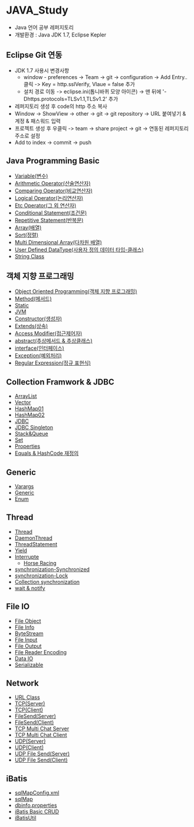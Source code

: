 # JAVA_Study

- Java 언어 공부 레퍼지토리
- 개발환경 : Java JDK 1.7, Eclipse Kepler



## Eclipse Git 연동

- JDK 1.7 사용시 변경사항
  - window - preferences -> Team -> git -> configuration -> Add Entry.. 클릭 -> Key = http.sslVerify, Vlaue = false 추가
  - 설치 경로 이동 -> eclipse.ini(톱니바퀴 모양 아이콘) -> 맨 뒤에 '-Dhttps.protocols=TLSv1.1,TLSv1.2' 추가
- 레퍼지토리 생성 후 code의 http 주소 복사
- Window -> ShowView -> other -> git -> git repository -> URL 붙여넣기 & 계정 & 패스워드 입력
- 프로젝트 생성 후 우클릭 -> team -> share project -> git -> 연동된 레퍼지토리 주소로 설정
- Add to index -> commit -> push



## Java Programming Basic

- [Variable(변수)](https://github.com/HYEONSEONG-KIM/JAVA_Study/blob/main/JavaProgramming/src/a_variable/Variable.java)
- [Arithmetic Operator(산술연산자)](https://github.com/HYEONSEONG-KIM/JAVA_Study/blob/main/JavaProgramming/src/b_operator/ArithmeticOperator.java)
- [Comparing Operator(비교연산자)](https://github.com/HYEONSEONG-KIM/JAVA_Study/blob/main/JavaProgramming/src/b_operator/ComparingOperator.java)
- [Logical Operator(논리연산자)](https://github.com/HYEONSEONG-KIM/JAVA_Study/blob/main/JavaProgramming/src/b_operator/LogicalOperator.java)
- [Etc Operator(그 외 연산자)](https://github.com/HYEONSEONG-KIM/JAVA_Study/blob/main/JavaProgramming/src/b_operator/Etc.java)
- [Conditional Statement(조건문)](https://github.com/HYEONSEONG-KIM/JAVA_Study/blob/main/JavaProgramming/src/c_statement/ConditionalStatement.java)
- [Repetitive Statement(반복문)](https://github.com/HYEONSEONG-KIM/JAVA_Study/blob/main/JavaProgramming/src/c_statement/RepetitiveStatement.java)
- [Array(배열)](https://github.com/HYEONSEONG-KIM/JAVA_Study/blob/main/JavaProgramming/src/d_array/Array.java)
- [Sort(정렬)](https://github.com/HYEONSEONG-KIM/JAVA_Study/blob/main/JavaProgramming/src/d_array/Sort.java)
- [Multi Dimensional Array(다차원 배열)](https://github.com/HYEONSEONG-KIM/JAVA_Study/blob/main/JavaProgramming/src/d_array/MultiDimensionalArray.java)
- [User Defined DataType(사용자 정의 데이터 타입-클래스)](https://github.com/HYEONSEONG-KIM/JAVA_Study/blob/main/JavaProgramming/src/e_oop/UserDefinedDataType.java)
- [String Class](https://github.com/HYEONSEONG-KIM/JAVA_Study/blob/main/JavaProgramming/src/e_oop/StringClass.java)


## 객체 지향 프로그래밍
- [Object Oriented Programming(객체 지향 프로그래밍)](https://github.com/HYEONSEONG-KIM/JAVA_Study/blob/main/JavaProgramming/src/e_oop/OOP.java)
- [Method(메서드)](https://github.com/HYEONSEONG-KIM/JAVA_Study/blob/main/JavaProgramming/src/e_oop/SampleClass.java)
- [Static](https://github.com/HYEONSEONG-KIM/JAVA_Study/blob/main/JavaProgramming/src/e_oop/Static.java)
- [JVM](https://github.com/HYEONSEONG-KIM/JAVA_Study/blob/main/JavaProgramming/src/e_oop/JVM.java)
- [Constructor(생성자)](https://github.com/HYEONSEONG-KIM/JAVA_Study/blob/main/JavaProgramming/src/e_oop/VariableInit.java)
- [Extends(상속)](https://github.com/HYEONSEONG-KIM/JAVA_Study/blob/main/JavaProgramming/src/g_oop2/SampleParent.java)
- [Access Modifier(접근제어자)](https://github.com/HYEONSEONG-KIM/JAVA_Study/blob/main/JavaProgramming/src/g_oop2/AccessModifier.java)
- [abstract(추상메서드 & 추상클래스)](https://github.com/HYEONSEONG-KIM/JAVA_Study/blob/main/JavaProgramming/src/g_oop2/SampleAbstractParent.java)
- [interface(인터페이스)](https://github.com/HYEONSEONG-KIM/JAVA_Study/blob/main/JavaProgramming/src/g_oop2/SampleInterface.java)
- [Exception(예외처리)](https://github.com/HYEONSEONG-KIM/JAVA_Study/blob/main/JavaProgramming/src/h_exception/ExceptionHanding.java)
- [Regular Expression(정규 표현식)](https://github.com/HYEONSEONG-KIM/JAVA_Study/blob/main/JavaProgramming/src/i_regex/RegularExpression.java)


## Collection Framwork & JDBC
- [ArrayList](https://github.com/HYEONSEONG-KIM/JAVA_Study/blob/main/JavaProgramming/src/j_collection/ArrayListClass.java)
- [Vector](https://github.com/HYEONSEONG-KIM/JAVA_Study/blob/main/collection%20test/src/kr/or/ddit/basic/VectorTest.java)
- [HashMap01](https://github.com/HYEONSEONG-KIM/JAVA_Study/blob/main/JavaProgramming/src/j_collection/HashMapClass.java)
- [HashMap02](https://github.com/HYEONSEONG-KIM/JAVA_Study/blob/main/collection%20test/src/kr/or/ddit/basic/MapTest01.java)
- [JDBC](https://github.com/HYEONSEONG-KIM/JAVA_Study/blob/main/JavaProgramming/src/k_jdbc/JDBC.java)
- [JDBC Singleton](https://github.com/HYEONSEONG-KIM/JAVA_Study/blob/main/JavaProgramming/src/k_jdbc/JDBCUtil.java)
- [Stack&Queue](https://github.com/HYEONSEONG-KIM/JAVA_Study/blob/main/collection%20test/src/kr/or/ddit/basic/StackQueueTest.java)
- [Set](https://github.com/HYEONSEONG-KIM/JAVA_Study/blob/main/collection%20test/src/kr/or/ddit/basic/SetTest.java)
- [Properties](https://github.com/HYEONSEONG-KIM/JAVA_Study/blob/main/collection%20test/src/kr/or/ddit/basic/PropertiesTest.java)
- [Equals & HashCode 재정의](https://github.com/HYEONSEONG-KIM/JAVA_Study/blob/main/collection%20test/src/kr/or/ddit/basic/EqualsHashCodeTest.java)


## Generic
- [Varargs](https://github.com/HYEONSEONG-KIM/JAVA_Study/blob/main/genericTest/src/kr/or/ddit/basic/args/ArgsTest.java)
- [Generic](https://github.com/HYEONSEONG-KIM/JAVA_Study/blob/main/genericTest/src/kr/or/ddit/basic/generic/GenericTest.java)
- [Enum](https://github.com/HYEONSEONG-KIM/JAVA_Study/blob/main/genericTest/src/kr/or/ddit/basic/enumtest/EnumTest.java)

## Thread
- [Thread](https://github.com/HYEONSEONG-KIM/JAVA_Study/blob/main/threadTest/src/kr/or/ddit/basic/ThreadTest02.java)
- [DaemonThread](https://github.com/HYEONSEONG-KIM/JAVA_Study/blob/main/threadTest/src/kr/or/ddit/basic/ThreadTest08.java)
- [ThreadStatement](https://github.com/HYEONSEONG-KIM/JAVA_Study/blob/main/threadTest/src/kr/or/ddit/basic/ThreadTest09.java)
- [Yield](https://github.com/HYEONSEONG-KIM/JAVA_Study/blob/main/threadTest/src/kr/or/ddit/basic/ThreadTest10.java)
- [Interrupte](https://github.com/HYEONSEONG-KIM/JAVA_Study/blob/main/threadTest/src/kr/or/ddit/basic/ThreadTest11.java)
  - [Horse Racing](https://github.com/HYEONSEONG-KIM/JAVA_Study/blob/main/threadTest/src/kr/or/ddit/basic/ThreadHorse.java)
- [synchronization-Synchronized](https://github.com/HYEONSEONG-KIM/JAVA_Study/blob/main/threadTest/src/kr/or/ddit/basic/ThreadTest16.java)
- [synchronization-Lock](https://github.com/HYEONSEONG-KIM/JAVA_Study/blob/main/threadTest/src/kr/or/ddit/basic/ThreadTest17.java)
- [Collection synchronization](https://github.com/HYEONSEONG-KIM/JAVA_Study/blob/main/threadTest/src/kr/or/ddit/basic/ThreadTest18.java)
- [wait & notify](https://github.com/HYEONSEONG-KIM/JAVA_Study/blob/main/threadTest/src/kr/or/ddit/basic/ThreadTest19.java)


## File IO
- [File Object](https://github.com/HYEONSEONG-KIM/JAVA_Study/blob/main/javaIoTest/src/kr/or/ddit/basic/FileTest01.java)
- [File Info](https://github.com/HYEONSEONG-KIM/JAVA_Study/blob/main/javaIoTest/src/kr/or/ddit/basic/FileTest03.java)
- [ByteStream](https://github.com/HYEONSEONG-KIM/JAVA_Study/blob/main/javaIoTest/src/kr/or/ddit/basic/ByteArrayIOTest02.java)
- [File Input](https://github.com/HYEONSEONG-KIM/JAVA_Study/blob/main/javaIoTest/src/kr/or/ddit/basic/FileIOTest01.java)
- [File Output](https://github.com/HYEONSEONG-KIM/JAVA_Study/blob/main/javaIoTest/src/kr/or/ddit/basic/FileIOTest02.java)
- [File Reader Encoding](https://github.com/HYEONSEONG-KIM/JAVA_Study/blob/main/javaIoTest/src/kr/or/ddit/basic/FileIOTest05.java)
- [Data IO](https://github.com/HYEONSEONG-KIM/JAVA_Study/blob/main/javaIoTest/src/kr/or/ddit/basic/DataIOTest.java)
- [Serializable](https://github.com/HYEONSEONG-KIM/JAVA_Study/blob/main/javaIoTest/src/kr/or/ddit/basic/ObjectIOTest.java)

## Network
- [URL Class](https://github.com/HYEONSEONG-KIM/JAVA_Study/blob/main/javaNetworkTest/src/kr/or/ddit/basic/URLTest01.java)
- [TCP(Server)](https://github.com/HYEONSEONG-KIM/JAVA_Study/blob/main/javaNetworkTest/src/kr/or/ddit/tcp/TcpServer01.java)
- [TCP(Client)](https://github.com/HYEONSEONG-KIM/JAVA_Study/blob/main/javaNetworkTest/src/kr/or/ddit/tcp/TcpClient01.java)
- [FileSend(Server)](https://github.com/HYEONSEONG-KIM/JAVA_Study/blob/main/javaNetworkTest/src/kr/or/ddit/tcp/TcpFileServer.java)
- [FileSend(Client)](https://github.com/HYEONSEONG-KIM/JAVA_Study/blob/main/javaNetworkTest/src/kr/or/ddit/tcp/TcpFileClient.java)
- [TCP Multi Chat Server](https://github.com/HYEONSEONG-KIM/JAVA_Study/blob/main/javaNetworkTest/src/kr/or/ddit/tcp/TcpMultiChatServer.java)
- [TCP Multi Chat Client](https://github.com/HYEONSEONG-KIM/JAVA_Study/blob/main/javaNetworkTest/src/kr/or/ddit/tcp/TcpMultiCahtClient.java)
- [UDP(Server)](https://github.com/HYEONSEONG-KIM/JAVA_Study/blob/main/javaNetworkTest/src/kr/or/ddit/udp/UdpServer.java)
- [UDP(Client)](https://github.com/HYEONSEONG-KIM/JAVA_Study/blob/main/javaNetworkTest/src/kr/or/ddit/udp/UdpClient.java)
- [UDP File Send(Server)](https://github.com/HYEONSEONG-KIM/JAVA_Study/blob/main/javaNetworkTest/src/kr/or/ddit/udp/UdpFileServerTeacher.java)
- [UDP File Send(Client)](https://github.com/HYEONSEONG-KIM/JAVA_Study/blob/main/javaNetworkTest/src/kr/or/ddit/udp/UdpFileClientTeacher.java)

## iBatis
- [sqlMapConfig.xml](https://github.com/HYEONSEONG-KIM/JAVA_Study/blob/main/ibatisTest/res/sqlMapConfig.xml)
- [sqlMap](https://github.com/HYEONSEONG-KIM/JAVA_Study/blob/main/ibatisTest/src/kr/or/ddit/basic/lprodTest.xml)
- [dbinfo.properties](https://github.com/HYEONSEONG-KIM/JAVA_Study/blob/main/ibatisTest/res/dbinfo.properties)
- [iBatis Basic CRUD](https://github.com/HYEONSEONG-KIM/JAVA_Study/blob/main/ibatisTest/src/kr/or/ddit/basic/LprodIbatisTest.java)
- [iBatisUtil](https://github.com/HYEONSEONG-KIM/JAVA_Study/blob/main/ibatisTest/src/kr/or/ddit/util/BuildedSqlMapClient.java)
